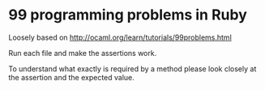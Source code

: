 99 programming problems in Ruby
===============================

Loosely based on http://ocaml.org/learn/tutorials/99problems.html

Run each file and make the assertions work.

To understand what exactly is required by a method please look closely at the assertion and the expected value.
